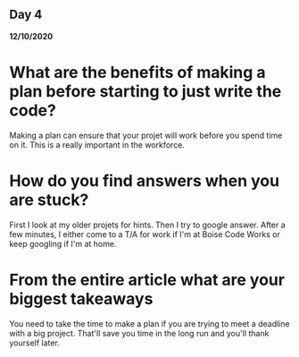 ## Day 4
__12/10/2020__

# What are the benefits of making a plan before starting to just write the code?
Making a plan can ensure that your projet will work before you spend time on it.
This is a really important in the workforce.
# How do you find answers when you are stuck?
First I look at my older projets for hints. Then I try to google answer. After a few minutes, 
I either come to a T/A for work if I'm at Boise Code Works or keep googling if I'm at home.
# From the entire article what are your biggest takeaways
You need to take the time to make a plan if you are trying to meet a deadline with a big project.
That'll save you time in the long run and you'll thank yourself later. 